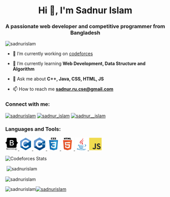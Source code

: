 <h1 align="center">Hi 👋, I'm Sadnur Islam</h1>
<h3 align="center">A passionate web developer and competitive programmer from Bangladesh</h3>

<p align="left"> <img src="https://komarev.com/ghpvc/?username=sadnurislam&label=Profile%20views&color=0e75b6&style=flat" alt="sadnurislam" /> </p>



- 🔭 I’m currently working on [codeforces](https://codeforces.com/)

- 🌱 I’m currently learning **Web Development, Data Structure and Algorithm**

- 💬 Ask me about **C++, Java, CSS, HTML, JS**

- 📫 How to reach me **sadnur.ru.cse@gmail.com**

<h3 align="left">Connect with me:</h3>
<p align="left">
<a href="https://fb.com/sadnurislam" target="blank"><img align="center" src="https://raw.githubusercontent.com/rahuldkjain/github-profile-readme-generator/master/src/images/icons/Social/facebook.svg" alt="sadnurislam" height="30" width="40" /></a>
<a href="https://www.codechef.com/users/sadnur_islam" target="blank"><img align="center" src="https://cdn.jsdelivr.net/npm/simple-icons@3.1.0/icons/codechef.svg" alt="sadnur_islam" height="30" width="40" /></a>
<a href="https://codeforces.com/profile/sadnur__islam" target="blank"><img align="center" src="https://raw.githubusercontent.com/rahuldkjain/github-profile-readme-generator/master/src/images/icons/Social/codeforces.svg" alt="sadnur__islam" height="30" width="40" /></a>
</p>

<h3 align="left">Languages and Tools:</h3>
<p align="left"> <a href="https://getbootstrap.com" target="_blank" rel="noreferrer"> <img src="https://raw.githubusercontent.com/devicons/devicon/master/icons/bootstrap/bootstrap-plain-wordmark.svg" alt="bootstrap" width="40" height="40"/> </a> <a href="https://www.cprogramming.com/" target="_blank" rel="noreferrer"> <img src="https://raw.githubusercontent.com/devicons/devicon/master/icons/c/c-original.svg" alt="c" width="40" height="40"/> </a> <a href="https://www.w3schools.com/cpp/" target="_blank" rel="noreferrer"> <img src="https://raw.githubusercontent.com/devicons/devicon/master/icons/cplusplus/cplusplus-original.svg" alt="cplusplus" width="40" height="40"/> </a> <a href="https://www.w3schools.com/css/" target="_blank" rel="noreferrer"> <img src="https://raw.githubusercontent.com/devicons/devicon/master/icons/css3/css3-original-wordmark.svg" alt="css3" width="40" height="40"/> </a> <a href="https://www.w3.org/html/" target="_blank" rel="noreferrer"> <img src="https://raw.githubusercontent.com/devicons/devicon/master/icons/html5/html5-original-wordmark.svg" alt="html5" width="40" height="40"/> </a> <a href="https://www.java.com" target="_blank" rel="noreferrer"> <img src="https://raw.githubusercontent.com/devicons/devicon/master/icons/java/java-original.svg" alt="java" width="40" height="40"/> </a> <a href="https://developer.mozilla.org/en-US/docs/Web/JavaScript" target="_blank" rel="noreferrer"> <img src="https://raw.githubusercontent.com/devicons/devicon/master/icons/javascript/javascript-original.svg" alt="javascript" width="40" height="40"/> </a> </p>

![Codeforces Stats](https://codeforces-readme-stats.vercel.app/api/card?username=sadnur__islam)
<p>&nbsp;<img align="center" src="https://github-readme-stats.vercel.app/api?username=sadnurislam&show_icons=true&locale=en" alt="sadnurislam" /></p>


<p><img align="center" src="https://github-readme-streak-stats.herokuapp.com/?user=sadnurislam&" alt="sadnurislam" /></p>
<p><img align="left" src="https://github-readme-stats.vercel.app/api/top-langs?username=sadnurislam&show_icons=true&locale=en&layout=compact" alt="sadnurislam" /></p>

<p align="left"> <a href="https://github.com/ryo-ma/github-profile-trophy"><img src="https://github-profile-trophy.vercel.app/?username=sadnurislam" alt="sadnurislam" /></a> </p>

